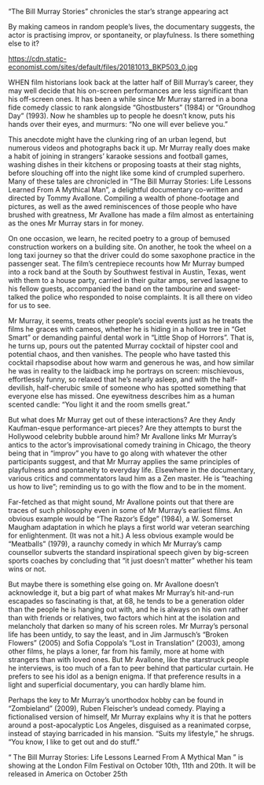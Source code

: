 “The Bill Murray Stories” chronicles the star’s strange appearing act

By making cameos in random people’s lives, the documentary suggests, the actor is practising improv, or spontaneity, or playfulness. Is there something else to it?

https://cdn.static-economist.com/sites/default/files/20181013_BKP503_0.jpg

WHEN film historians look back at the latter half of Bill Murray’s career, they may well decide that his on-screen performances are less significant than his off-screen ones. It has been a while since Mr Murray starred in a bona fide comedy classic to rank alongside “Ghostbusters” (1984) or “Groundhog Day” (1993). Now he shambles up to people he doesn’t know, puts his hands over their eyes, and murmurs: “No one will ever believe you.” 

This anecdote might have the clunking ring of an urban legend, but numerous videos and photographs back it up. Mr Murray really does make a habit of joining in strangers’ karaoke sessions and football games, washing dishes in their kitchens or proposing toasts at their stag nights, before slouching off into the night like some kind of crumpled superhero. Many of these tales are chronicled in “The Bill Murray Stories: Life Lessons Learned From A Mythical Man”, a delightful documentary co-written and directed by Tommy Avallone. Compiling a wealth of phone-footage and pictures, as well as the awed reminiscences of those people who have brushed with greatness, Mr Avallone has made a film almost as entertaining as the ones Mr Murray stars in for money. 

On one occasion, we learn, he recited poetry to a group of bemused construction workers on a building site. On another, he took the wheel on a long taxi journey so that the driver could do some saxophone practice in the passenger seat. The film’s centrepiece recounts how Mr Murray bumped into a rock band at the South by Southwest festival in Austin, Texas, went with them to a house party, carried in their guitar amps, served lasagne to his fellow guests, accompanied the band on the tambourine and sweet-talked the police who responded to noise complaints. It is all there on video for us to see.

Mr Murray, it seems, treats other people’s social events just as he treats the films he graces with cameos, whether he is hiding in a hollow tree in “Get Smart” or demanding painful dental work in “Little Shop of Horrors”. That is, he turns up, pours out the patented Murray cocktail of hipster cool and potential chaos, and then vanishes. The people who have tasted this cocktail rhapsodise about how warm and generous he was, and how similar he was in reality to the laidback imp he portrays on screen: mischievous, effortlessly funny, so relaxed that he’s nearly asleep, and with the half-devilish, half-cherubic smile of someone who has spotted something that everyone else has missed. One eyewitness describes him as a human scented candle: “You light it and the room smells great.”

But what does Mr Murray get out of these interactions? Are they Andy Kaufman-esque performance-art pieces? Are they attempts to burst the Hollywood celebrity bubble around him? Mr Avallone links Mr Murray’s antics to the actor’s improvisational comedy training in Chicago, the theory being that in “improv” you have to go along with whatever the other participants suggest, and that Mr Murray applies the same principles of playfulness and spontaneity to everyday life. Elsewhere in the documentary, various critics and commentators laud him as a Zen master. He is “teaching us how to live”; reminding us to go with the flow and to be in the moment. 

Far-fetched as that might sound, Mr Avallone points out that there are traces of such philosophy even in some of Mr Murray’s earliest films. An obvious example would be “The Razor’s Edge” (1984), a W. Somerset Maugham adaptation in which he plays a first world war veteran searching for enlightenment. (It was not a hit.) A less obvious example would be “Meatballs” (1979), a raunchy comedy in which Mr Murray’s camp counsellor subverts the standard inspirational speech given by big-screen sports coaches by concluding that “it just doesn’t matter” whether his team wins or not.

But maybe there is something else going on. Mr Avallone doesn’t acknowledge it, but a big part of what makes Mr Murray’s hit-and-run escapades so fascinating is that, at 68, he tends to be a generation older than the people he is hanging out with, and he is always on his own rather than with friends or relatives, two factors which hint at the isolation and melancholy that darken so many of his screen roles. Mr Murray’s personal life has been untidy, to say the least, and in Jim Jarmusch’s “Broken Flowers” (2005) and Sofia Coppola’s “Lost in Translation” (2003), among other films, he plays a loner, far from his family, more at home with strangers than with loved ones. But Mr Avallone, like the starstruck people he interviews, is too much of a fan to peer behind that particular curtain. He prefers to see his idol as a benign enigma. If that preference results in a light and superficial documentary, you can hardly blame him.

Perhaps the key to Mr Murray’s unorthodox hobby can be found in “Zombieland” (2009), Ruben Fleischer’s undead comedy. Playing a fictionalised version of himself, Mr Murray explains why it is that he potters around a post-apocalyptic Los Angeles, disguised as a reanimated corpse, instead of staying barricaded in his mansion. “Suits my lifestyle,” he shrugs. “You know, I like to get out and do stuff.”

 “ The Bill Murray Stories: Life Lessons Learned From A Mythical Man ” is showing at the London Film Festival on October 10th, 11th and 20th. It will be released in America on October 25th 
